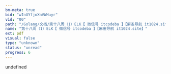 ```yaml
---
bm-meta: true
bid: "wInUYfjoXnVWHuyr"
vid: "00"
path: "/Golang/文档/第十八周（1）ELK【 微信号 itcodeba 】【麻雀导航 it1024.site】.pdf"
name: "第十八周（1）ELK【 微信号 itcodeba 】【麻雀导航 it1024.site】"
ext: pdf
visual: false
type: "unknown"
status: "unread"
progress: 6
---
```

undefined